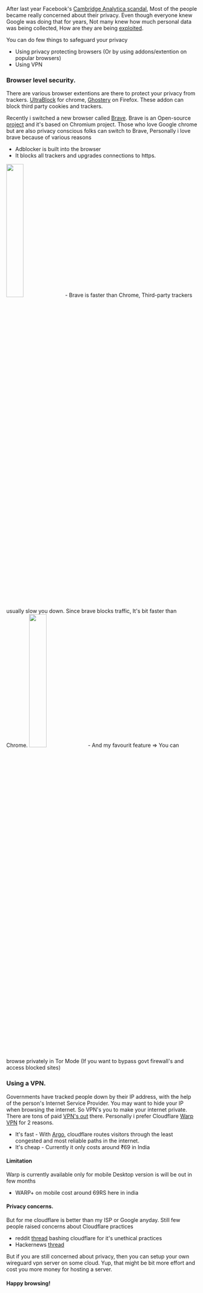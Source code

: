 After last year Facebook's [Cambridge Analytica scandal](https://money.cnn.com/2018/03/28/technology/facebook-data-awakening/index.html), Most of the people became really concerned about their privacy. Even though everyone knew Google was doing that for years, Not many knew how much personal data was being collected, How are they are being [exploited](https://www.freecodecamp.org/news/what-you-should-know-about-web-tracking-and-how-it-affects-your-online-privacy-42935355525/). 

You can do few things to safeguard your privacy
- Using privacy protecting browsers (Or by using addons/extention on popular browsers)
- Using VPN

### Browser level security.
There are various browser extentions are there to protect your privacy from trackers. [UltraBlock](https://chrome.google.com/webstore/detail/ultrablock-privacy-protec/ijnodnmgpgmgaajhagolfiemmmamfcgb?hl=en) for chrome, [Ghostery](https://addons.mozilla.org/en-US/firefox/addon/ghostery/) on Firefox. These addon can block third party cookies and trackers. 

Recently i switched a new browser called [Brave](https://brave.com). Brave is an Open-source [project](https://github.com/brave/brave-browser) and it's based on Chromium project. Those who love Google chrome but are also privacy conscious folks can switch to Brave, Personally i love brave because of various reasons
- Adblocker is built into the browser
- It blocks all trackers and upgrades connections to https.
<img src="https://www.androidguys.com/wp-content/uploads/2018/09/brave_browser_1-1068x1922.png" width="30%">
- Brave is faster than Chrome, Third-party trackers usually slow you down. Since brave blocks traffic, It's bit faster than Chrome.
<img src="https://i0.wp.com/www.freshfounder.com/wp-content/uploads/2019/08/maxresdefault.jpg?w=1280&ssl=1" width="30%">
- And my favourit feature => You can browse privately in Tor Mode (If you want to bypass govt firewall's and access blocked sites)

### Using a VPN.
Governments have tracked people down by their IP address, with the help of the person's Internet Service Provider. You may want to hide your IP when browsing the internet. So VPN's you to make your internet private. There are tons of paid [VPN's out](https://www.techradar.com/in/vpn/best-vpn) there. Personally i prefer Cloudflare [Warp VPN](https://blog.cloudflare.com/1111-warp-better-vpn/) for 2 reasons.
- It's fast - With [Argo](https://www.cloudflare.com/products/argo-smart-routing/), cloudflare routes visitors through the least congested and most reliable paths in the internet.
- It's cheap - Currently it only costs around ₹69 in India

#### Limitation
Warp is currently available only for mobile
Desktop version is will be out in few months
- WARP+ on mobile cost around 69RS here in india 

#### Privacy concerns.
But for me cloudflare is better than my ISP or Google anyday. Still few people raised concerns about Cloudflare practices
- reddit [thread](https://www.reddit.com/r/privacy/comments/cki0s5/what_makes_cloudflare_bad/evozpxa/?utm_source=share&utm_medium=web2x) bashing cloudflare for it's unethical practices
- Hackernews [thread](https://news.ycombinator.com/item?id=17690746)


But if you are still concerned about privacy, then you can setup your own wireguard vpn server on some cloud. Yup, that might be bit more effort and cost you more money for hosting a server.

#### Happy browsing!
